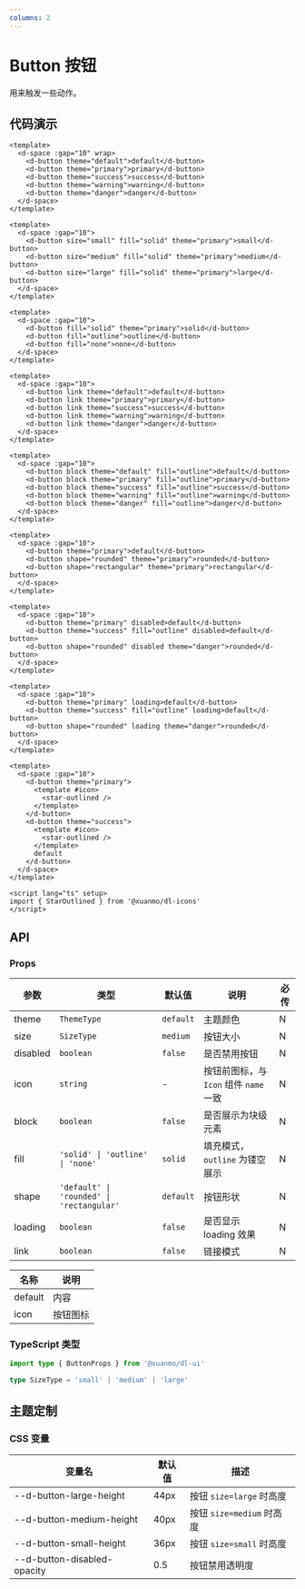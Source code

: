 ```yaml
---
columns: 2
---
```


# Button 按钮

用来触发一些动作。

## 代码演示

```vue client=PC playground=3hbs5el title=基础用法
<template>
  <d-space :gap="10" wrap>
    <d-button theme="default">default</d-button>
    <d-button theme="primary">primary</d-button>
    <d-button theme="success">success</d-button>
    <d-button theme="warning">warning</d-button>
    <d-button theme="danger">danger</d-button>
  </d-space>
</template>
```

```vue client=PC playground=31fd1au title=按钮尺寸
<template>
  <d-space :gap="10">
    <d-button size="small" fill="solid" theme="primary">small</d-button>
    <d-button size="medium" fill="solid" theme="primary">medium</d-button>
    <d-button size="large" fill="solid" theme="primary">large</d-button>
  </d-space>
</template>
```
```vue client=PC playground=3qt7u5f title=填充模式
<template>
  <d-space :gap="10">
    <d-button fill="solid" theme="primary">solid</d-button>
    <d-button fill="outline">outline</d-button>
    <d-button fill="none">none</d-button>
  </d-space>
</template>
```

```vue client=PC playground=3jttodi title=链接模式
<template>
  <d-space :gap="10">
    <d-button link theme="default">default</d-button>
    <d-button link theme="primary">primary</d-button>
    <d-button link theme="success">success</d-button>
    <d-button link theme="warning">warning</d-button>
    <d-button link theme="danger">danger</d-button>
  </d-space>
</template>
```

```vue client=PC playground=1kcishh title=镂空主题
<template>
  <d-space :gap="10">
    <d-button block theme="default" fill="outline">default</d-button>
    <d-button block theme="primary" fill="outline">primary</d-button>
    <d-button block theme="success" fill="outline">success</d-button>
    <d-button block theme="warning" fill="outline">warning</d-button>
    <d-button block theme="danger" fill="outline">danger</d-button>
  </d-space>
</template>
```

```vue client=PC playground=1i7qpa6 title=形状
<template>
  <d-space :gap="10">
    <d-button theme="primary">default</d-button>
    <d-button shape="rounded" theme="primary">rounded</d-button>
    <d-button shape="rectangular" theme="primary">rectangular</d-button>
  </d-space>
</template>
```

```vue client=PC playground=1qj33c9 title=禁用状态
<template>
  <d-space :gap="10">
    <d-button theme="primary" disabled>default</d-button>
    <d-button theme="success" fill="outline" disabled>default</d-button>
    <d-button shape="rounded" disabled theme="danger">rounded</d-button>
  </d-space>
</template>
```

```vue client=PC playground=dl1jbm title=加载状态
<template>
  <d-space :gap="10">
    <d-button theme="primary" loading>default</d-button>
    <d-button theme="success" fill="outline" loading>default</d-button>
    <d-button shape="rounded" loading theme="danger">rounded</d-button>
  </d-space>
</template>
```

```vue client=PC playground=3evff5f title=图标模式
<template>
  <d-space :gap="10">
    <d-button theme="primary">
      <template #icon>
        <star-outlined />
      </template>
    </d-button>
    <d-button theme="success">
      <template #icon>
        <star-outlined />
      </template>
      default
    </d-button>
  </d-space>
</template>

<script lang="ts" setup>
import { StarOutlined } from '@xuanmo/dl-icons'
</script>
```

## API

### Props

|参数|类型|默认值|说明|必传|
|---|----|-----|---|----|
|theme|`ThemeType`|`default`|主题颜色|N|
|size|`SizeType`|`medium`|按钮大小|N|
|disabled|`boolean`|`false`|是否禁用按钮|N|
|icon|`string`|-|按钮前图标，与 `Icon` 组件 `name` 一致|N|
|block|`boolean`|`false`|是否展示为块级元素|N|
|fill|`'solid' \| 'outline' \| 'none'`| `solid`| 填充模式，`outline` 为镂空展示 | N |
|shape|`'default' \| 'rounded' \| 'rectangular'`|`default`|按钮形状|N|
|loading|`boolean`|`false`|是否显示 loading 效果|N|
|link|`boolean`|`false`|链接模式|N|### Slots

|名称|说明|
|---|----|
|default|内容|
|icon|按钮图标|

### TypeScript 类型

```typescript
import type { ButtonProps } from '@xuanmo/dl-ui'

type SizeType = 'small' | 'medium' | 'large'
```

## 主题定制

### CSS 变量

|变量名|默认值|描述|
|-----|-----|----|
|--d-button-large-height|44px|按钮 `size=large` 时高度|
|--d-button-medium-height|40px|按钮 `size=medium` 时高度|
|--d-button-small-height|36px|按钮 `size=small` 时高度|
|--d-button-disabled-opacity|0.5|按钮禁用透明度|
